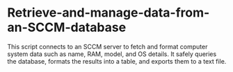 # Retrieve-and-manage-data-from-an-SCCM-database
This script connects to an SCCM server to fetch and format computer system data such as name, RAM, model, and OS details. It safely queries the database, formats the results into a table, and exports them to a text file.
